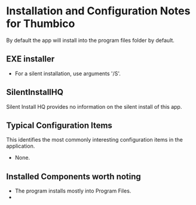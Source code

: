 # Installation and Configuration Notes for Thumbico

By default the app will install into the program files folder by default.


## EXE installer 

* For a silent installation, use arguments '/S'.

## SilentInstallHQ

Silent Install HQ provides no information on the silent install of this app. 

## Typical Configuration Items 

This identifies the most commonly interesting configuration items in the application.

* None.

## Installed Components worth noting

* The program installs mostly into Program Files.
* 